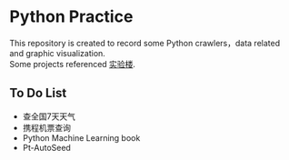 # Python Practice
This repository is created to record some Python crawlers，data related and graphic visualization.  
Some projects referenced [实验楼](https://www.shiyanlou.com/).
## To Do List
- 查全国7天天气
- 携程机票查询
- Python Machine Learning book
- Pt-AutoSeed
